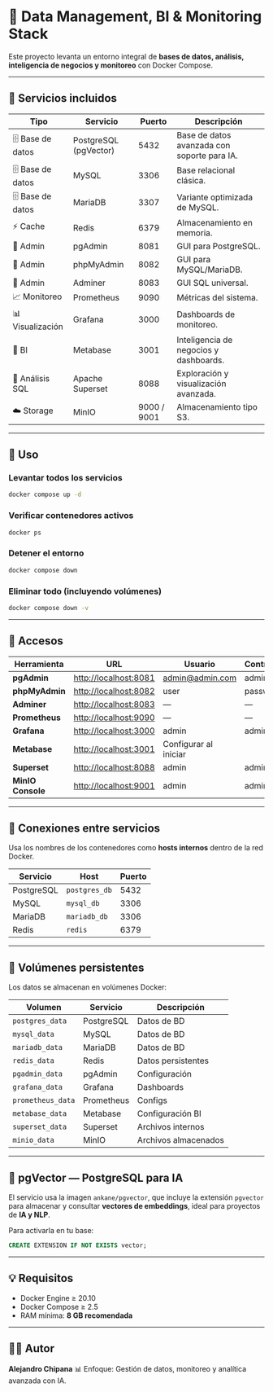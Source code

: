 # 🧠 Data Management, BI & Monitoring Stack

Este proyecto levanta un entorno integral de **bases de datos, análisis, inteligencia de negocios y monitoreo** con Docker Compose.

---

## 🧱 Servicios incluidos

| Tipo | Servicio | Puerto | Descripción |
|------|-----------|---------|-------------|
| 🗄️ Base de datos | PostgreSQL (pgVector) | 5432 | Base de datos avanzada con soporte para IA. |
| 🗄️ Base de datos | MySQL | 3306 | Base relacional clásica. |
| 🗄️ Base de datos | MariaDB | 3307 | Variante optimizada de MySQL. |
| ⚡ Cache | Redis | 6379 | Almacenamiento en memoria. |
| 🧩 Admin | pgAdmin | 8081 | GUI para PostgreSQL. |
| 🧩 Admin | phpMyAdmin | 8082 | GUI para MySQL/MariaDB. |
| 🧩 Admin | Adminer | 8083 | GUI SQL universal. |
| 📈 Monitoreo | Prometheus | 9090 | Métricas del sistema. |
| 📊 Visualización | Grafana | 3000 | Dashboards de monitoreo. |
| 💼 BI | Metabase | 3001 | Inteligencia de negocios y dashboards. |
| 🧮 Análisis SQL | Apache Superset | 8088 | Exploración y visualización avanzada. |
| ☁️ Storage | MinIO | 9000 / 9001 | Almacenamiento tipo S3. |

---

## 🚀 Uso

### Levantar todos los servicios
```bash
docker compose up -d
````

### Verificar contenedores activos

```bash
docker ps
```

### Detener el entorno

```bash
docker compose down
```

### Eliminar todo (incluyendo volúmenes)

```bash
docker compose down -v
```

---

## 🧭 Accesos

| Herramienta       | URL                                            | Usuario                                   | Contraseña |
| ----------------- | ---------------------------------------------- | ----------------------------------------- | ---------- |
| **pgAdmin**       | [http://localhost:8081](http://localhost:8081) | [admin@admin.com](mailto:admin@admin.com) | admin      |
| **phpMyAdmin**    | [http://localhost:8082](http://localhost:8082) | user                                      | password   |
| **Adminer**       | [http://localhost:8083](http://localhost:8083) | —                                         | —          |
| **Prometheus**    | [http://localhost:9090](http://localhost:9090) | —                                         | —          |
| **Grafana**       | [http://localhost:3000](http://localhost:3000) | admin                                     | admin      |
| **Metabase**      | [http://localhost:3001](http://localhost:3001) | Configurar al iniciar                     |            |
| **Superset**      | [http://localhost:8088](http://localhost:8088) | admin                                     | admin      |
| **MinIO Console** | [http://localhost:9001](http://localhost:9001) | admin                                     | admin123   |

---

## 🔗 Conexiones entre servicios

Usa los nombres de los contenedores como **hosts internos** dentro de la red Docker.

| Servicio   | Host          | Puerto |
| ---------- | ------------- | ------ |
| PostgreSQL | `postgres_db` | 5432   |
| MySQL      | `mysql_db`    | 3306   |
| MariaDB    | `mariadb_db`  | 3306   |
| Redis      | `redis`       | 6379   |

---

## 💾 Volúmenes persistentes

Los datos se almacenan en volúmenes Docker:

| Volumen           | Servicio   | Descripción          |
| ----------------- | ---------- | -------------------- |
| `postgres_data`   | PostgreSQL | Datos de BD          |
| `mysql_data`      | MySQL      | Datos de BD          |
| `mariadb_data`    | MariaDB    | Datos de BD          |
| `redis_data`      | Redis      | Datos persistentes   |
| `pgadmin_data`    | pgAdmin    | Configuración        |
| `grafana_data`    | Grafana    | Dashboards           |
| `prometheus_data` | Prometheus | Configs              |
| `metabase_data`   | Metabase   | Configuración BI     |
| `superset_data`   | Superset   | Archivos internos    |
| `minio_data`      | MinIO      | Archivos almacenados |

---

## 🧠 pgVector — PostgreSQL para IA

El servicio usa la imagen `ankane/pgvector`, que incluye la extensión `pgvector` para almacenar y consultar **vectores de embeddings**, ideal para proyectos de **IA y NLP**.

Para activarla en tu base:

```sql
CREATE EXTENSION IF NOT EXISTS vector;
```

---

## 💡 Requisitos

* Docker Engine ≥ 20.10
* Docker Compose ≥ 2.5
* RAM mínima: **8 GB recomendada**

---

## 👨‍💻 Autor

**Alejandro Chipana**
📊 Enfoque: Gestión de datos, monitoreo y analítica avanzada con IA.
